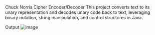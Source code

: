 Chuck Norris Cipher Encoder/Decoder
This project converts text to its unary representation and decodes unary code back to text, leveraging binary notation, string manipulation, and control structures in Java.

Output
![image](https://github.com/pav-thra/Chuck-Norris-Cipher-Encoder/assets/119872202/b7bc1be7-2366-47a3-9cda-9cb5e098e1e7)
